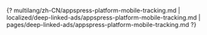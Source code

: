 {? multilang/zh-CN/appspress-platform-mobile-tracking.md | localized/deep-linked-ads/appspress-platform-mobile-tracking.md | pages/deep-linked-ads/appspress-platform-mobile-tracking.md ?}
